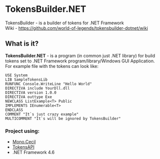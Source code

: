 # TokensBuilder.NET
 TokensBuilder - is a builder of tokens for .NET Framework  
 Wiki - https://github.com/world-of-legends/tokensbuilder-dotnet/wiki
 ## What is it?
**TokensBuilder.NET** - is a program (in common just .NET library) for build tokens set to .NET Framework program/library/Windows GUI Application.
For example file with the tokens can look like:
```
USE System
LIB SampleTokensLib
RUNFUNC Console.WriteLine "Hello World"
DIRECTIVA include YourDll.dll
DIRECTIVA version 1.0.0
DIRECTIVA outtype Exe
NEWCLASS ListExample<T> Public 
IMPLEMENTS IEnumerable<T>
ENDCLASS
COMMENT "It`s just crazy example"
MULTICOMMENT "It`s will be ignored by TokensBuilder"
```
### Project using:
* [Mono.Cecil](https://github.com/jbevain/cecil)
* [TokensAPI](https://github.com/world-of-legends/tokensbuilder-dotnet/tree/master/TokensAPI)
* .NET Framework 4.6

